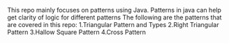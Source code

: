 This repo mainly focuses on patterns using Java.
Patterns in java can help get clarity of logic for different patterns 
The following are the patterns that are covered in this repo:
1.Triangular Pattern and Types
2.Right Triangular Pattern
3.Hallow Square Pattern
4.Cross Pattern
